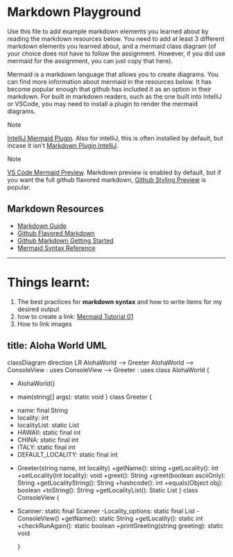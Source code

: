 # Markdown Playground

Use this file to add example markdown elements you learned about by reading the markdown resources below. You need to add at least 3 different markdown elements you learned about, and a mermaid class diagram (of your choice does not have to follow the assignment. However, if you did use mermaid for the assignment, you can just copy that here). 

Mermaid is a markdown language that allows you to create diagrams. You can find more information about mermaid in the resources below. It has become popular enough that github has included it as an option in their markdown.  For built in markdown readers, such as the one built into IntelliJ or VSCode, you may need to install a plugin to render the mermaid diagrams. 

> [!NOTE]
> [IntelliJ Mermaid Plugin](https://plugins.jetbrains.com/plugin/20146-mermaid). Also for intelliJ, this is often installed by default, but incase it isn't [Markdown Plugin IntelliJ](https://plugins.jetbrains.com/plugin/7793-markdown). 

> [!NOTE] 
> [VS Code Mermaid Preview](https://marketplace.visualstudio.com/items?itemName=bierner.markdown-mermaid). Markdown preview is enabled by default, but if you want the full github flavored markdown, [Github Styling Preview](https://marketplace.visualstudio.com/items?itemName=bierner.markdown-preview-github-styles) is popular. 


## Markdown Resources

* [Markdown Guide](https://www.markdownguide.org/basic-syntax/)
* [Github Flavored Markdown](https://guides.github.com/features/mastering-markdown/)
* [Github Markdown Getting Started](https://docs.github.com/en/get-started/writing-on-github/getting-started-with-writing-and-formatting-on-github/basic-writing-and-formatting-syntax)
* [Mermaid Syntax Reference](https://mermaid.js.org/intro/syntax-reference.html) 


<!-- start your playground code under this dashed line -->
----

# Things learnt:
1. The best practices for **markdown syntax** and how to write items for my desired output 
2. how to create a link: [Mermaid Tutorial 01](https://mermaid.js.org/intro/syntax-reference.html)
3. How to link images

title: Aloha World UML
---
classDiagram
direction LR
AlohaWorld --> Greeter
AlohaWorld --> ConsoleView : uses
ConsoleView --> Greeter : uses
class AlohaWorld {
- AlohaWorld()
+ main(string[] args): static void
  }
  class Greeter {
- name: final String
- locality: int
- localityList: static List<String>
- HAWAII: static final int
- CHINA: static final int
- ITALY: static final int
- DEFAULT_LOCALITY: static final int
+ Greeter(string name, int locality)
  +getName(): string
  +getLocality(): int
  +setLocality(int locality): void
  +greet(): String
  +greet(boolean asciiOnly): String
  +getLocalityString(): String
  +hashcode(): int
  +equals(Object obj): boolean
  +toString(): String
  +getLocalityList(): Static List<String>
  }
  class ConsoleView {
- Scanner: static final Scanner
  -Locality_options: static final List<String>
  -ConsoleView()
  +getName(): static String
  +getLocality(): static int
  +checkRunAgain(): static boolean
  +printGreeting(string greeting): static void


    }

